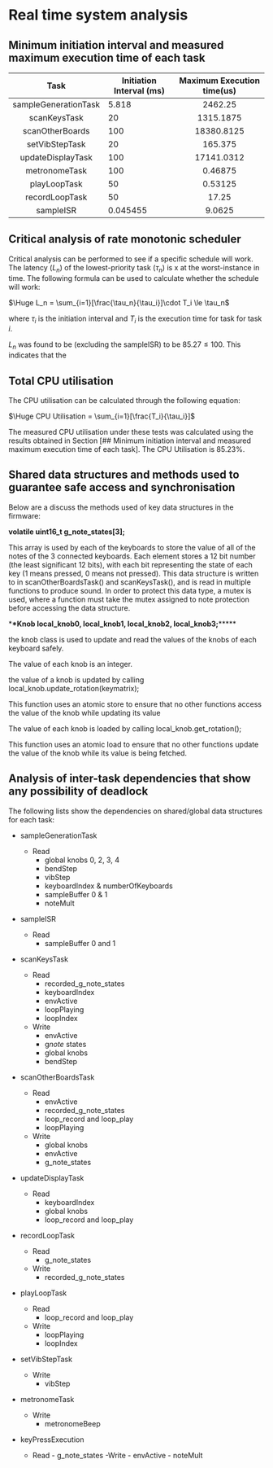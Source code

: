 # Real time system analysis

## Minimum initiation interval and measured maximum execution time of each task

|         Task         | Initiation Interval (ms) | Maximum Execution time(us) |
| :------------------: | ------------------------ | :------------------------: |
| sampleGenerationTask | 5.818                    |          2462.25           |
|     scanKeysTask     | 20                       |         1315.1875          |
|   scanOtherBoards    | 100                      |         18380.8125         |
|    setVibStepTask    | 20                       |          165.375           |
|  updateDisplayTask   | 100                      |         17141.0312         |
|    metronomeTask     | 100                      |          0.46875           |
|     playLoopTask     | 50                       |          0.53125           |
|    recordLoopTask    | 50                       |           17.25            |
|      sampleISR       | 0.045455                 |           9.0625           |

## Critical analysis of rate monotonic scheduler

Critical analysis can be performed to see if a specific schedule will work. The latency ($L_n$) of the lowest-priority task ($\tau_n$) is x at the worst-instance in time. The following formula can be used to calculate whether the schedule will work:

$\Huge L_n = \sum_{i=1}[\frac{\tau_n}{\tau_i}]\cdot T_i \le \tau_n$

where $\tau_i$ is the initiation interval and $T_i$ is the execution time for task for task $i$.

$L_n$ was found to be (excluding the sampleISR) to be $85.27 \le 100$. This indicates that the

## Total CPU utilisation

The CPU utilisation can be calculated through the following equation:

$\Huge CPU  Utilisation = \sum_{i=1}[\frac{T_i}{\tau_i}]$

The measured CPU utilisation under these tests was calculated using the results obtained in Section [## Minimum initiation interval and measured maximum execution time of each task]. The CPU Utilisation is 85.23%.

## Shared data structures and methods used to guarantee safe access and synchronisation

Below are a discuss the methods used of key data structures in the firmware:

**volatile uint16_t g_note_states[3];**

This array is used by each of the keyboards to store the value of all of the notes of the 3 connected keyboards. Each element stores a 12 bit number (the least significant 12 bits), with each bit representing the state of each key (1 means pressed, 0 means not pressed). This data structure is written to in scanOtherBoardsTask() and scanKeysTask(), and is read in multiple functions to produce sound. In order to protect this data type, a mutex is used, where a function must take the mutex assigned to note protection before accessing the data structure.

\***\*Knob local_knob0, local_knob1, local_knob2, local_knob3;**\*\*\*\*\*

the knob class is used to update and read the values of the knobs of each keyboard safely.

The value of each knob is an integer.

the value of a knob is updated by calling local_knob.update_rotation(keymatrix);

This function uses an atomic store to ensure that no other functions access the value of the knob while updating its value

The value of each knob is loaded by calling local_knob.get_rotation();

This function uses an atomic load to ensure that no other functions update the value of the knob while its value is being fetched.

## Analysis of inter-task dependencies that show any possibility of deadlock

The following lists show the dependencies on shared/global data structures for each task:

- sampleGenerationTask
  - Read
    - global knobs 0, 2, 3, 4
    - bendStep
    - vibStep
    - keyboardIndex & numberOfKeyboards
    - sampleBuffer 0 & 1
    - noteMult
- sampleISR
  - Read
    - sampleBuffer 0 and 1
- scanKeysTask

  - Read
    - recorded_g_note_states
    - keyboardIndex
    - envActive
    - loopPlaying
    - loopIndex
  - Write
    - envActive
    - g*note* states
    - global knobs
    - bendStep

- scanOtherBoardsTask

  - Read
    - envActive
    - recorded_g_note_states
    - loop_record and loop_play
    - loopPlaying
  - Write
    - global knobs
    - envActive
    - g_note_states

- updateDisplayTask

  - Read
    - keyboardIndex
    - global knobs
    - loop_record and loop_play

- recordLoopTask

  - Read
    - g_note_states
  - Write
    - recorded_g_note_states

- playLoopTask

  - Read
    - loop_record and loop_play
  - Write
    - loopPlaying
    - loopIndex

- setVibStepTask

  - Write
    - vibStep

- metronomeTask

  - Write
    - metronomeBeep

- keyPressExecution
  - Read - g_note_states
    -Write - envActive - noteMult
